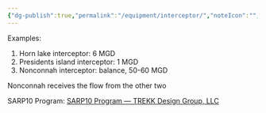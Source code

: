 ```yaml
---
{"dg-publish":true,"permalink":"/equipment/interceptor/","noteIcon":"","created":"2025-05-20T10:31:33.891-05:00"}
---
```



Examples:
1. Horn lake interceptor: 6 MGD
2. Presidents island interceptor: 1 MGD
3. Nonconnah interceptor: balance, 50-60 MGD

Nonconnah receives the flow from the other two


SARP10 Program: [SARP10 Program — TREKK Design Group, LLC](https://www.trekkllc.com/projects/sarp10-program)
